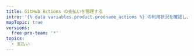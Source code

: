 ```yaml
---
title: GitHub Actions の支払いを管理する
intro: '{% data variables.product.prodname_actions %} の利用状況を確認し、利用上限を設定することができます。'
mapTopic: true
versions:
  free-pro-team: '*'
topics:
  - 支払い
---
```


